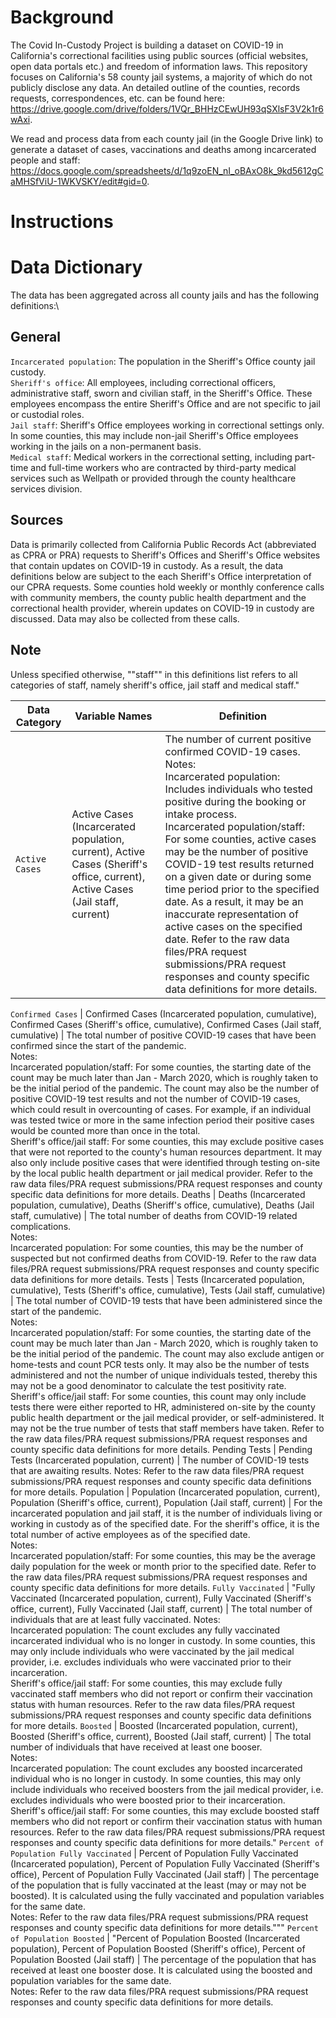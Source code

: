 # Background

The Covid In-Custody Project is building a dataset on COVID-19 in California's correctional facilities using public sources (official websites, open data portals etc.) and freedom of information laws. This repository focuses on California's 58 county jail systems, a majority of which do not publicly disclose any data. An detailed outline of the counties, records requests, correspondences, etc. can be found here: https://drive.google.com/drive/folders/1VQr_BHHzCEwUH93qSXlsF3V2k1r6wAxi. 

We read and process data from each county jail (in the Google Drive link) to generate a dataset of cases, vaccinations and deaths among incarcerated people and staff: https://docs.google.com/spreadsheets/d/1q9zoEN_nI_oBAxO8k_9kd5612gCaMHSfViU-1WKVSKY/edit#gid=0. 

# Instructions

# Data Dictionary

The data has been aggregated across all county jails and has the following definitions:\

## General
```Incarcerated population```:	The population in the Sheriff's Office county jail custody.\
```Sheriff's office```:	All employees, including correctional officers, administrative staff, sworn and civilian staff, in the Sheriff's Office. These employees encompass the entire Sheriff's Office and are not specific to jail or custodial roles.\
```Jail staff```:	Sheriff's Office employees working in correctional settings only. In some counties, this may include non-jail Sheriff's Office employees working in the jails on a non-permanent basis.\
```Medical staff```:	Medical workers in the correctional setting, including part-time and full-time workers who are contracted by third-party medical services such as Wellpath or provided through the county healthcare services division.

## Sources
Data is primarily collected from California Public Records Act (abbreviated as CPRA or PRA) requests to Sheriff's Offices and Sheriff's Office websites that contain updates on COVID-19 in custody. As a result, the data definitions below are subject to the each Sheriff's Office interpretation of our CPRA requests. Some counties hold weekly or monthly conference calls with community members, the county public health department and the correctional health provider, wherein updates on COVID-19 in custody are discussed. Data may also be collected from these calls.

## Note
Unless specified otherwise, ""staff"" in this definitions list refers to all categories of staff, namely sheriff's office, jail staff and medical staff."		

Data Category |	Variable Names | Definition
--------------|----------------|--------------
```Active Cases``` | Active Cases (Incarcerated population, current), Active Cases (Sheriff's office, current), Active Cases (Jail staff, current) | The number of current positive confirmed COVID-19 cases.</br> Notes: </br> Incarcerated population: Includes individuals who tested positive during the booking or intake process.</br> Incarcerated population/staff: For some counties, active cases may be the number of positive COVID-19 test results returned on a given date or during some time period prior to the specified date. As a result, it may be an inaccurate representation of active cases on the specified date. Refer to the raw data files/PRA request submissions/PRA request responses and county specific data definitions for more details.

```Confirmed Cases``` | Confirmed Cases (Incarcerated population, cumulative), Confirmed Cases (Sheriff's office, cumulative), Confirmed Cases (Jail staff, cumulative) | The total number of positive COVID-19 cases that have been confirmed since the start of the pandemic.</br> Notes:</br> Incarcerated population/staff: For some counties, the starting date of the count may be much later than Jan - March 2020, which is roughly taken to be the initial period of the pandemic. The count may also be the number of positive COVID-19 test results and not the number of COVID-19 cases, which could result in overcounting of cases. For example, if an individual was tested twice or more in the same infection period their positive cases would be counted more than once in the total.</br> Sheriff's office/jail staff: For some counties, this may exclude positive cases that were not reported to the county's human resources department. It may also only include positive cases that were identified through testing on-site by the local public health department or jail medical provider. Refer to the raw data files/PRA request submissions/PRA request responses and county specific data definitions for more details.
Deaths | Deaths (Incarcerated population, cumulative), Deaths (Sheriff's office, cumulative), Deaths (Jail staff, cumulative) | The total number of deaths from COVID-19 related complications.</br> Notes:</br> Incarcerated population: For some counties, this may be the number of suspected but not confirmed deaths from COVID-19. Refer to the raw data files/PRA request submissions/PRA request responses and county specific data definitions for more details.
Tests | Tests (Incarcerated population, cumulative), Tests (Sheriff's office, cumulative), Tests (Jail staff, cumulative) | The total number of COVID-19 tests that have been administered since the start of the pandemic. </br> Notes: </br> Incarcerated population/staff: For some counties, the starting date of the count may be much later than Jan - March 2020, which is roughly taken to be the initial period of the pandemic. The count may also exclude antigen or home-tests and count PCR tests only. It may also be the number of tests administered and not the number of unique individuals tested, thereby this may not be a good denominator to calculate the test positivity rate.</br> Sheriff's office/jail staff: For some counties, this count may only include tests there were either reported to HR, administered on-site by the county public health department or the jail medical provider, or self-administered. It may not be the true number of tests that staff members have taken. Refer to the raw data files/PRA request submissions/PRA request responses and county specific data definitions for more details.
Pending Tests | Pending Tests (Incarcerated population, current) | The number of COVID-19 tests that are awaiting results. Notes: Refer to the raw data files/PRA request submissions/PRA request responses and county specific data definitions for more details.
Population | Population (Incarcerated population, current), Population (Sheriff's office, current), Population (Jail staff, current) | For the incarcerated population and jail staff, it is the number of individuals living or working in custody as of the specified date. For the sheriff's office, it is the total number of active employees as of the specified date. </br> Notes: </br> Incarcerated population/staff: For some counties, this may be the average daily population for the week or month prior to the specified date. Refer to the raw data files/PRA request submissions/PRA request responses and county specific data definitions for more details.
```Fully Vaccinated``` | "Fully Vaccinated (Incarcerated population, current), Fully Vaccinated (Sheriff's office, current), Fully Vaccinated (Jail staff, current) | The total number of individuals that are at least fully vaccinated. Notes: </br> Incarcerated population: The count excludes any fully vaccinated incarcerated individual who is no longer in custody. In some counties, this may only include individuals who were vaccinated by the jail medical provider, i.e. excludes individuals who were vaccinated prior to their incarceration. </br> Sheriff's office/jail staff: For some counties, this may exclude fully vaccinated staff members who did not report or confirm their vaccination status with human resources. Refer to the raw data files/PRA request submissions/PRA request responses and county specific data definitions for more details.
```Boosted``` |	Boosted (Incarcerated population, current), Boosted (Sheriff's office, current), Boosted (Jail staff, current) | The total number of individuals that have received at least one booser. </br> Notes: </br> Incarcerated population: The count excludes any boosted incarcerated individual who is no longer in custody. In some counties, this may only include individuals who received boosters from the jail medical provider, i.e. excludes individuals who were boosted prior to their incarceration. </br> Sheriff's office/jail staff: For some counties, this may exclude boosted staff members who did not report or confirm their vaccination status with human resources. Refer to the raw data files/PRA request submissions/PRA request responses and county specific data definitions for more details."
```Percent of Population Fully Vaccinated``` | Percent of Population Fully Vaccinated (Incarcerated population), Percent of Population Fully Vaccinated (Sheriff's office), Percent of Population Fully Vaccinated (Jail staff) | The percentage of the population that is fully vaccinated at the least (may or may not be boosted). It is calculated using the fully vaccinated and population variables for the same date. </br> Notes: Refer to the raw data files/PRA request submissions/PRA request responses and county specific data definitions for more details."""
```Percent of Population Boosted``` | "Percent of Population Boosted (Incarcerated population), Percent of Population Boosted (Sheriff's office), Percent of Population Boosted (Jail staff) | The percentage of the population that has received at least one booster dose. It is calculated using the boosted and population variables for the same date. </br> Notes: Refer to the raw data files/PRA request submissions/PRA request responses and county specific data definitions for more details.
		
